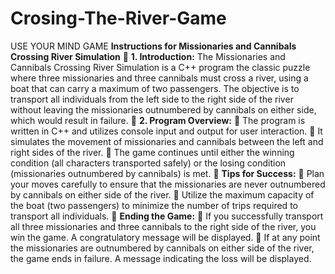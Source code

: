 # Crosing-The-River-Game
USE YOUR MIND GAME
**Instructions for Missionaries and Cannibals Crossing River Simulation**
 **1. Introduction:**
The Missionaries and Cannibals Crossing River Simulation is a C++ program the classic puzzle where three missionaries and three cannibals must cross a river, using a boat that can carry a maximum of two passengers. The objective is to transport all individuals from the left side to the right side of the river without leaving the missionaries outnumbered by cannibals on either side, which would result in failure.
 **2. Program Overview:**
 The program is written in C++ and utilizes console input and output for user interaction.
 It simulates the movement of missionaries and cannibals between the left and right sides of the river.
 The game continues until either the winning condition (all characters transported safely) or the losing condition (missionaries outnumbered by cannibals) is met.
 **Tips for Success:**
 Plan your moves carefully to ensure that the missionaries are never outnumbered by cannibals on either side of the river.
 Utilize the maximum capacity of the boat (two passengers) to minimize the number of trips required to transport all individuals.
 **Ending the Game:**
 If you successfully transport all three missionaries and three cannibals to the right side of the river, you win the game. A congratulatory message will be displayed.
 If at any point the missionaries are outnumbered by cannibals on either side of the river, the game ends in failure. A message indicating the loss will be displayed.
